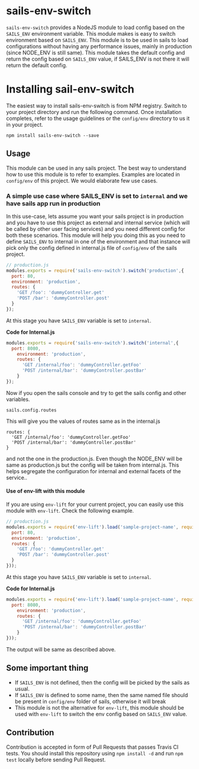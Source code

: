 # sails-env-switch

`sails-env-switch` provides a NodeJS module to load config based on the `SAILS_ENV` environment variable. This module
 makes is easy to switch environment based on `SAILS_ENV`. This module is to be used in sails to load configurations
 without having any performance issues, mainly in production (since NODE_ENV is still same). This module takes the
 default config and return the config based on `SAILS_ENV` value, if SAILS_ENV is not there it will return the
 default config.

# Installing sail-env-switch

The easiest way to install sails-env-switch is from NPM registry. Switch to your project directory and run the
following command. Once installation completes, refer to the usage guidelines or the `config/env` directory to us it
in your project.

```terminal
npm install sails-env-switch --save
```

## Usage

This module can be used in any sails project. The best way to understand how to use this module is to refer to examples.
Examples are located in `config/env` of this project. We would elaborate few use cases.

### A simple use case where SAILS_ENV is set to `internal` and we have sails app run in production

In this use-case, lets assume you want your sails project is in production and you have to use this project as
external and internal service (which will be called by other user facing services) and you need different config for
both these scenarios. This module will help you doing this as you need to define `SAILS_ENV` to internal in one of
the environment and that instance will pick only the config defined in internal.js file of `config/env` of the sails
project.

```javascript
// production.js
modules.exports = require('sails-env-switch').switch('production',{
  port: 80,
  environment: 'production',
  routes: {
    'GET /foo': 'dummyController.get'
    'POST /bar': 'dummyController.post'
  }
});
```

At this stage you have `SAILS_ENV` variable is set to `internal`.

__Code for Internal.js__

```javascript
modules.exports = require('sails-env-switch').switch('internal',{
  port: 8080,
    environment: 'production',
    routes: {
      'GET /internal/foo': 'dummyController.getFoo'
      'POST /internal/bar': 'dummyController.postBar'
    }
});
```

Now if you open the sails console and try to get the sails config and other variables.

```terminal
sails.config.routes
```

This will give you the values of routes same as in the internal.js

```
routes: {
  'GET /internal/foo': 'dummyController.getFoo'
  'POST /internal/bar': 'dummyController.postBar'
}
```

and not the one in the production.js. Even though the NODE_ENV will be same as production.js but the config will be
taken from internal.js. This helps segregate the configuration for internal and external facets of the service..

#### Use of env-lift with this module

If you are using `env-lift` for your current project, you can easily use this module with `env-lift`. Check the 
following example.

```javascript
// production.js
modules.exports = require('env-lift').load('sample-project-name', require('sails-env-switch').switch('production',{
  port: 80,
  environment: 'production',
  routes: {
    'GET /foo': 'dummyController.get'
    'POST /bar': 'dummyController.post'
  }
}));
```

At this stage you have `SAILS_ENV` variable is set to `internal`.

__Code for Internal.js__

```javascript
modules.exports = require('env-lift').load('sample-project-name', require('sails-env-switch').switch('internal',{
  port: 8080,
    environment: 'production',
    routes: {
      'GET /internal/foo': 'dummyController.getFoo'
      'POST /internal/bar': 'dummyController.postBar'
    }
}));
```

The output will be same as described above.


## Some important thing

- If `SAILS_ENV` is not defined, then the config will be picked by the sails as usual.
- If `SAILS_ENV` is defined to some name, then the same named file should be present in `config/env` folder of sails,
 otherwise it will break
- This module is not the alternative for `env-lift`, this module should be used with `env-lift` to switch the env config
 based on `SAILS_ENV` value.


 ## Contribution
 Contribution is accepted in form of Pull Requests that passes Travis CI tests. You should install this repository using
 `npm install -d` and run `npm test` locally before sending Pull Request.
